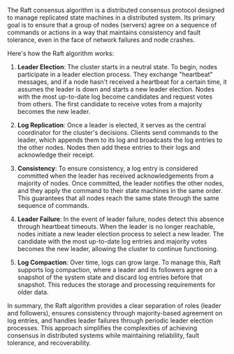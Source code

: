 The Raft consensus algorithm is a distributed consensus protocol designed to manage replicated state machines in a distributed system. Its primary goal is to ensure that a group of nodes (servers) agree on a sequence of commands or actions in a way that maintains consistency and fault tolerance, even in the face of network failures and node crashes.

Here's how the Raft algorithm works:

1. **Leader Election**: The cluster starts in a neutral state. To begin, nodes participate in a leader election process. They exchange "heartbeat" messages, and if a node hasn't received a heartbeat for a certain time, it assumes the leader is down and starts a new leader election. Nodes with the most up-to-date log become candidates and request votes from others. The first candidate to receive votes from a majority becomes the new leader.

2. **Log Replication**: Once a leader is elected, it serves as the central coordinator for the cluster's decisions. Clients send commands to the leader, which appends them to its log and broadcasts the log entries to the other nodes. Nodes then add these entries to their logs and acknowledge their receipt.

3. **Consistency**: To ensure consistency, a log entry is considered committed when the leader has received acknowledgements from a majority of nodes. Once committed, the leader notifies the other nodes, and they apply the command to their state machines in the same order. This guarantees that all nodes reach the same state through the same sequence of commands.

4. **Leader Failure**: In the event of leader failure, nodes detect this absence through heartbeat timeouts. When the leader is no longer reachable, nodes initiate a new leader election process to select a new leader. The candidate with the most up-to-date log entries and majority votes becomes the new leader, allowing the cluster to continue functioning.

5. **Log Compaction**: Over time, logs can grow large. To manage this, Raft supports log compaction, where a leader and its followers agree on a snapshot of the system state and discard log entries before that snapshot. This reduces the storage and processing requirements for older data.

In summary, the Raft algorithm provides a clear separation of roles (leader and followers), ensures consistency through majority-based agreement on log entries, and handles leader failures through periodic leader election processes. This approach simplifies the complexities of achieving consensus in distributed systems while maintaining reliability, fault tolerance, and recoverability.